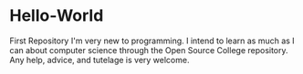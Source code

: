 # Hello-World
First Repository
I'm very new to programming. I intend to learn as much as I can about computer science through the Open Source College repository. Any help, advice, and tutelage is very welcome.
